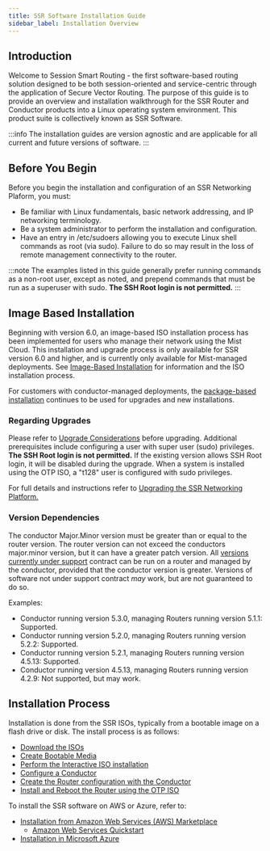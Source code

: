 ```yaml
---
title: SSR Software Installation Guide
sidebar_label: Installation Overview
---
```

## Introduction
Welcome to Session Smart Routing - the first software-based routing solution designed to be both session-oriented and service-centric through the application of Secure Vector Routing. The purpose of this guide is to provide an overview and installation walkthrough for the SSR Router and Conductor products into a Linux operating system environment. This product suite is collectively known as SSR Software.

:::info
The installation guides are version agnostic and are applicable for all current and future versions of software.
:::

## Before You Begin
Before you begin the installation and configuration of an SSR Networking Plaform, you must:
- Be familiar with Linux fundamentals, basic network addressing, and IP networking terminology. 
- Be a system administrator to perform the installation and configuration.
- Have an entry in /etc/sudoers allowing you to execute Linux shell commands as root (via sudo). Failure to do so may result in the loss of remote management connectivity to the router. 

:::note
The examples listed in this guide generally prefer running commands as a non-root user, except as noted, and prepend commands that must be run as a superuser with sudo. **The SSH Root login is not permitted.** 
:::

## Image Based Installation

Beginning with version 6.0, an image-based ISO installation process has been implemented for users who manage their network using the Mist Cloud. This installation and upgrade process is only available for SSR version 6.0 and higher, and is currently only available for Mist-managed deployments. See [Image-Based Installation](intro_installation_fips.md) for information and the ISO installation process.

For customers with conductor-managed deployments, the [package-based installation](intro_installation_bootable_media.md) continues to be used for upgrades and new installations.

### Regarding Upgrades

Please refer to [Upgrade Considerations](intro_upgrade_considerations.md) before upgrading. Additional prerequisites include configuring a user with super user (sudo) privileges. **The SSH Root login is not permitted.** If the existing version allows SSH Root login, it will be disabled during the upgrade. When a system is installed using the OTP ISO, a "t128" user is configured with sudo privileges. 

For full details and instructions refer to [Upgrading the SSR Networking Platform.](intro_upgrading.md)

### Version Dependencies

The conductor Major.Minor version must be greater than or equal to the router version. The router version can not exceed the conductors major.minor version, but it can have a greater patch version. All [versions currently under support](about_support_policy.md) contract can be run on a router and managed by the conductor, provided that the conductor version is greater. Versions of software not under support contract *may* work, but are not guaranteed to do so.  

Examples:
- Conductor running version 5.3.0, managing Routers running version 5.1.1: Supported.
- Conductor running version 5.2.0, managing Routers running version 5.2.2: Supported.
- Conductor running version 5.2.1, managing Routers running version 4.5.13: Supported.
- Conductor running version 4.5.13, managing Routers running version 4.2.9: Not supported, but may work.

## Installation Process
Installation is done from the SSR ISOs, typically from a bootable image on a flash drive or disk. The install process is as follows:
- [Download the ISOs](intro_downloading_iso.md)
- [Create Bootable Media](intro_creating_bootable_usb.md)
- [Perform the Interactive ISO installation](intro_installation_bootable_media.md) 
- [Configure a Conductor](intro_basic_conductor_config.md)
- [Create the Router configuration with the Conductor](intro_basic_router_config.md)
- [Install and Reboot the Router using the OTP ISO](intro_otp_iso_install.mdx)

To install the SSR software on AWS or Azure, refer to: 
 - [Installation from Amazon Web Services (AWS) Marketplace](intro_installation_aws.md)
 	- [Amazon Web Services Quickstart](intro_installation_quickstart_aws.md)
 - [Installation in Microsoft Azure](intro_installation_azure.md)	



